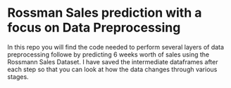 # Rossman Sales prediction with a focus on Data Preprocessing

In this repo you will find the code needed to perform several layers of data preprocessing followe by predicting 6 weeks worth of sales using the Rossmann Sales Dataset.
I have saved the intermediate dataframes after each step so that you can look at how the data changes through various stages. 
